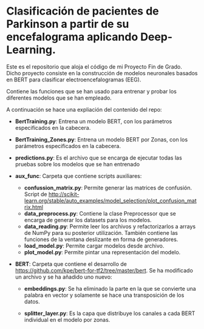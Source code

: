 # Clasificación de pacientes de Parkinson a partir de su encefalograma aplicando Deep-Learning.
Este es el repositorio que aloja el código de mi Proyecto Fin de Grado.
Dicho proyecto consiste en la construcción de modelos neuronales basados en BERT para clasificar electroencefalogramas (EEG).

Contiene las funciones que se han usado para entrenar y probar los diferentes modelos 
que se han empleado. 

A continuación se hace una expliación del contenido del repo:

- **BertTraining.py**: Entrena un modelo BERT, con los parámetros especificados en la cabecera.
- **BertTraining_Zones.py**: Entrena un modelo BERT por Zonas, con los parámetros especificados en la cabecera.
- **predictions.py**: Es el archivo que se encarga de ejecutar todas las pruebas sobre los modelos que se han entrenado
- **aux_func**: Carpeta que contiene scripts auxiliares:

    - **confussion_matrix.py**: Permite generar las matrices de confusión.
    Script de http://scikit-learn.org/stable/auto_examples/model_selection/plot_confusion_matrix.html
    - **data_preprocess.py**: Contiene la clase Preprocessor que se encarga de generar los datasets para los modelos.
    - **data_reading.py**: Permite leer los archivos y refactorizarlos a arrays de NumPy para su posterior utilización. 
    También contiene las funciones de la ventana deslizante en forma de generadores.
    - **load_model.py**: Permite cargar modelos desde archivo.
    - **plot_model.py**: Permite pintar una representación del modelo.

- **BERT**: Carpeta que contiene el desarrollo de https://github.com/kpe/bert-for-tf2/tree/master/bert. 
Se ha modificado un archivo y se ha añadido uno nuevo:

    - **embeddings.py**: Se ha eliminado la parte en la que se convierte una palabra en vector y solamente se hace una transposición de los datos.
    
   - **splitter_layer.py**: Es la capa que distribuye los canales a cada BERT individual en el modelo por zonas.
   

    
     